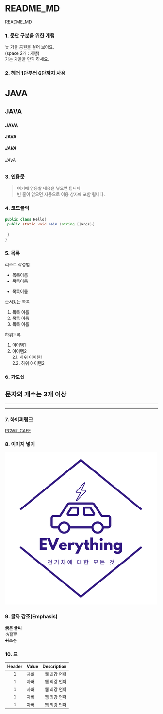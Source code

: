 # README_MD
README_MD


### 1. 문단 구분을 위한 개행
늦 가을 공원을 걸어 보아요.  
(space 2개 : 개행)    
가는 가을을 만끽 하세요.

### 2. 헤더 1단부터 6단까지 사용  
# JAVA  
## JAVA  
### JAVA  
#### JAVA  
##### JAVA  
###### JAVA  

### 3. 인용문
> 여기에 인용할 내용을 넣으면 됩니다.  
> 빈 줄이 없으면 자동으로 이용 상자에 포함 됩니다.  

### 4. 코드블럭  
```JAVA
public class Hello{
 public static void main (String []args){
 
 }
}
```

### 5. 목록
리스트 작성법  
* 목록이름
* 목록이름
+ 목록이름

순서있는 목록  
1. 목록 이름
2. 목록 이름
3. 목록 이름

하위목록
1. 아이템1
2. 아이템2  
2.1. 하위 아이템1  
2.2. 하위 아이템2

### 6. 가로선
문자의 개수는 3개 이상
---
***
----

### 7. 하이퍼링크
[PCWK_CAFE](https://cafe.daum.net/pcwk "설명문구")

### 8. 이미지 넣기
![로고](https://github.com/SeunghwiHeo/README_MD/blob/main/doc/images/%EB%A1%9C%EA%B3%A0.png)

### 9. 글자 강조(Emphasis)
**굵은 글씨**  
*이탤릭*  
~~취소선~~  

### 10. 표
|Header|Value|Description|
|:-------:|:-------|-------:|
|1|자바|웹 최강 언어|
|1|자바|웹 최강 언어|
|1|자바|웹 최강 언어|
|1|자바|웹 최강 언어|
|1|자바|웹 최강 언어|
